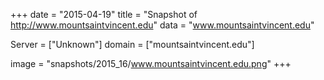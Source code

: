 
+++
date = "2015-04-19"
title = "Snapshot of http://www.mountsaintvincent.edu"
data = "www.mountsaintvincent.edu"

Server = ["Unknown"]
domain = ["mountsaintvincent.edu"]

  image = "snapshots/2015_16/www.mountsaintvincent.edu.png"
+++
#
